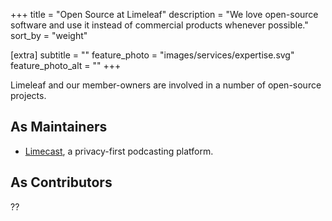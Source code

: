 +++
title = "Open Source at Limeleaf"
description = "We love open-source software and use it instead of commercial products whenever possible."
sort_by = "weight"

[extra]
subtitle = ""
feature_photo = "images/services/expertise.svg"
feature_photo_alt = ""
+++

Limeleaf and our member-owners are involved in a number of open-source projects.

## As Maintainers

- [Limecast](https://codeberg.org/limeleaf/limecast "Limecast repo"), a privacy-first podcasting platform.

## As Contributors

??